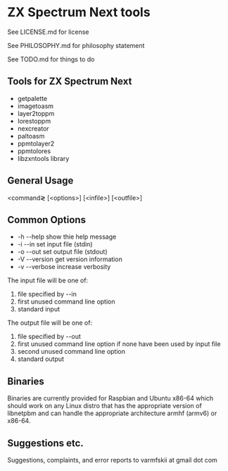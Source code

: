 # ZX Spectrum Next tools

See LICENSE.md for license

See PHILOSOPHY.md for philosophy statement

See TODO.md for things to do

## Tools for ZX Spectrum Next

- getpalette
- imagetoasm
- layer2toppm
- lorestoppm
- nexcreator
- paltoasm
- ppmtolayer2
- ppmtolores
- libzxntools library
	
## General Usage

&lt;command&gl; [&lt;options&gt;]  [&lt;infile&gt;]  [&lt;outfile&gt;]

## Common Options

- -h --help    show thie help message
- -i --in      set input file (stdin)
- -o --out     set output file (stdout)
- -V --version get version information
- -v --verbose increase verbosity
	
The input file will be one of:

1. file specified by --in
2. first unused command line option
3. standard input

The output file will be one of:

1. file specified by --out
2. first unused command line option if none have been used by input file
3. second unused command line option
4. standard output

## Binaries

Binaries are currently provided for Raspbian and Ubuntu x86-64 which
should work on any Linux distro that has the appropriate version of
libnetpbm and can handle the appropriate architecture armhf (armv6) or
x86-64.

## Suggestions etc.

Suggestions, complaints, and error reports to varmfskii at gmail dot com
